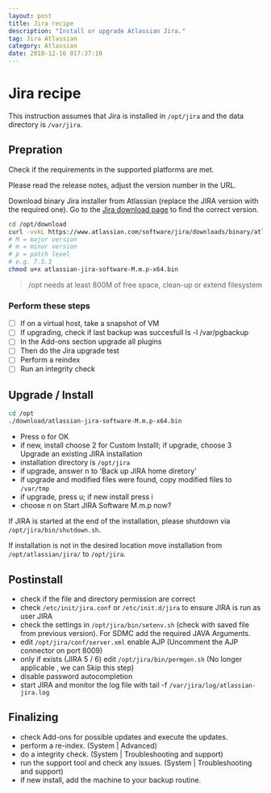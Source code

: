```yaml
---
layout: post
title: Jira recipe
description: "Install or upgrade Atlassian Jira."
tag: Jira Atlassian
category: Atlassian
date: 2018-12-16 017:37:10
---
```

# Jira recipe

This instruction assumes that Jira is installed in `/opt/jira` and the data directory is `/var/jira`.

## Prepration

Check if the requirements in the supported platforms are met.

Please read the release notes, adjust the version number in the URL.

Download binary Jira installer from Atlassian (replace the JIRA version with the required one). Go to the [Jira download page](https://www.atlassian.com/software/jira/download) to find the correct version.

```bash
cd /opt/download
curl -vvkL https://www.atlassian.com/software/jira/downloads/binary/atlassian-jira-software-M.m.p-x64.bin > atlassian-jira-software-M.m.p-x64.bin
# M = major version
# m = minor version
# p = patch level
# e.g. 7.5.3
chmod u+x atlassian-jira-software-M.m.p-x64.bin
```

>/opt needs at least 800M of free space, clean-up or extend filesystem

### Perform these steps

- [ ] If on a virtual host, take a snapshot of VM
- [ ] If upgrading, check if last backup was succesfull ls -l /var/pgbackup
- [ ] In the Add-ons section upgrade all plugins
- [ ] Then do the Jira upgrade test
- [ ] Perform a reindex
- [ ] Run an integrity check

## Upgrade / Install

```bash
cd /opt
./download/atlassian-jira-software-M.m.p-x64.bin
```

- Press o for OK
- if new, install choose 2 for Custom Installl; if upgrade, choose 3  Upgrade an existing JIRA installation
- installation directory is `/opt/jira`
- if upgrade, answer n to 'Back up JIRA home diretory'
- if upgrade and modified files were found, copy modified files to `/var/tmp`
- if upgrade, press u; if new install press i
- choose n on Start JIRA Software M.m.p now?

If JIRA is started at the end of the installation, please shutdown via `/opt/jira/bin/shutdown.sh`.

If installation is not in the desired location move installation from `/opt/atlassian/jira/` to `/opt/jira`.

## Postinstall

- check if the file and directory permission are correct
- check `/etc/init/jira.conf` or `/etc/init.d/jira` to ensure JIRA is run as user JIRA
- check the settings in `/opt/jira/bin/setenv.sh` (check with saved file from previous version). For SDMC add the required JAVA Arguments.
- edit `/opt/jira/conf/server.xml` enable AJP (Uncomment the AJP connector on port 8009)
- only if exists (JIRA 5 / 6) edit `/opt/jira/bin/permgen.sh`   (No longer applicable , we can Skip this step)
- disable password autocompletion
- start JIRA and monitor the log file with tail -f `/var/jira/log/atlassian-jira.log`

## Finalizing

- check Add-ons for possible updates and execute the updates.
- perform a re-index. (System | Advanced)
- do a integrity check. (System | Troubleshooting and support)
- run the support tool and check any issues. (System | Troubleshooting and support)
- if new install, add the machine to your backup routine.